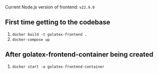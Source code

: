 Current Node.js version of frontend: `v22.9.0`

## First time getting to the codebase

1. `docker build -t golatex-frontend .`
2. `docker-compose up`

## After golatex-frontend-container being created

1. `docker start -a golatex-frontend-container`
